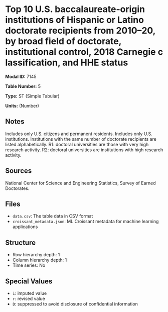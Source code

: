 # Top 10 U.S. baccalaureate-origin institutions of Hispanic or Latino doctorate recipients from 2010–20, by broad field of doctorate, institutional control, 2018 Carnegie classification, and HHE status

**Modal ID:** 7145

**Table Number:** 5

**Type:** ST (Simple Tabular)

**Units:** (Number)

## Notes

Includes only U.S. citizens and permanent residents. Includes only U.S. institutions. Institutions with the same number of doctorate recipients are listed alphabetically. R1: doctoral universities are those with very high research activity. R2: doctoral universities are institutions with high research activity.

## Sources

National Center for Science and Engineering Statistics, Survey of Earned Doctorates.

## Files

- `data.csv`: The table data in CSV format
- `croissant_metadata.json`: ML Croissant metadata for machine learning applications

## Structure

- Row hierarchy depth: 1
- Column hierarchy depth: 1
- Time series: No

## Special Values

- `i`: imputed value
- `r`: revised value
- `D`: suppressed to avoid disclosure of confidential information
